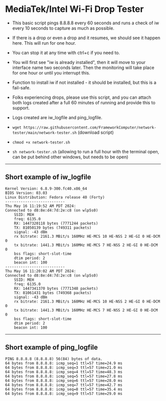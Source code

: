 # MediaTek/Intel Wi-Fi Drop Tester

- This basic script pings 8.8.8.8 every 60 seconds and runs a check of iw every 10 seconds to capture as much as possible.

- If there is a drop or even a drop and it resumes, we should see it happen here. This will run for one hour.

- You can stop it at any time with ctrl+c if you need to.

- You will first see "iw is already installed", then it will move to your interface name two seconds later. Then the monitoring will take place for one hour or until you interrupt this.

- Function to install iw if not installed - it should be installed, but this is a fail-safe.

- Folks experiencing drops, please use this script, and you can attach both logs created after a full 60 minutes of running and provide this to support. 

- Logs created are iw_logfile and ping_logfile.

- `wget https://raw.githubusercontent.com/FrameworkComputer/network-tester/main/network-tester.sh` (download script)

- `chmod +x network-tester.sh`

- `sh network-tester.sh` (allowing to run a full hour with the terminal open, can be put behind other windows, but needs to be open)


---------

## Short example of iw_logfile

```
Kernel Version: 6.8.9-300.fc40.x86_64
BIOS Version: 03.03
Linux Distribution: Fedora release 40 (Forty)
---------------------------
Thu May 16 11:19:52 AM PDT 2024:
Connected to d8:8e:d4:7d:2e:c8 (on wlp5s0)
	SSID: MEH
	freq: 6135.0
	RX: 1447320118 bytes (7771244 packets)
	TX: 81050139 bytes (749311 packets)
	signal: -43 dBm
	rx bitrate: 2161.3 MBit/s 160MHz HE-MCS 10 HE-NSS 2 HE-GI 0 HE-DCM 0
	tx bitrate: 1441.3 MBit/s 160MHz HE-MCS 7 HE-NSS 2 HE-GI 0 HE-DCM 0
	bss flags: short-slot-time
	dtim period: 2
	beacon int: 100
---------------------------
Thu May 16 11:20:02 AM PDT 2024:
Connected to d8:8e:d4:7d:2e:c8 (on wlp5s0)
	SSID: MEH
	freq: 6135.0
	RX: 1447341370 bytes (7771348 packets)
	TX: 81061431 bytes (749368 packets)
	signal: -43 dBm
	rx bitrate: 2161.3 MBit/s 160MHz HE-MCS 10 HE-NSS 2 HE-GI 0 HE-DCM 0
	tx bitrate: 1441.3 MBit/s 160MHz HE-MCS 7 HE-NSS 2 HE-GI 0 HE-DCM 0
	bss flags: short-slot-time
	dtim period: 2
	beacon int: 100
```
 -------------------------

 ## Short example of ping_logfile

```
PING 8.8.8.8 (8.8.8.8) 56(84) bytes of data.
64 bytes from 8.8.8.8: icmp_seq=1 ttl=57 time=24.9 ms
64 bytes from 8.8.8.8: icmp_seq=3 ttl=57 time=21.0 ms
64 bytes from 8.8.8.8: icmp_seq=4 ttl=57 time=48.3 ms
64 bytes from 8.8.8.8: icmp_seq=5 ttl=57 time=27.8 ms
64 bytes from 8.8.8.8: icmp_seq=6 ttl=57 time=28.0 ms
64 bytes from 8.8.8.8: icmp_seq=7 ttl=57 time=42.7 ms
64 bytes from 8.8.8.8: icmp_seq=8 ttl=57 time=35.4 ms
64 bytes from 8.8.8.8: icmp_seq=9 ttl=57 time=29.0 ms
```
